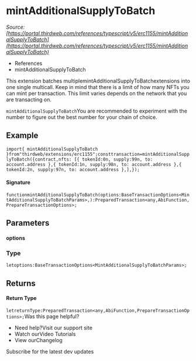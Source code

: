 # mintAdditionalSupplyToBatch

*Source: [https://portal.thirdweb.com/references/typescript/v5/erc1155/mintAdditionalSupplyToBatch](https://portal.thirdweb.com/references/typescript/v5/erc1155/mintAdditionalSupplyToBatch)*

* References
* mintAdditionalSupplyToBatch

This extension batches multiplemintAdditionalSupplyToBatchextensions into one single multicall.
Keep in mind that there is a limit of how many NFTs you can mint per transaction.
This limit varies depends on the network that you are transacting on.

`mintAdditionalSupplyToBatch`You are recommended to experiment with the number to figure out the best number for your chain of choice.

## Example

`import{ mintAdditionalSupplyToBatch }from"thirdweb/extensions/erc1155";consttransaction=mintAdditionalSupplyToBatch({contract,nfts: [{ tokenId:0n, supply:99n, to: account.address },{ tokenId:1n, supply:98n, to: account.address },{ tokenId:2n, supply:97n, to: account.address },],});`
#### Signature

`functionmintAdditionalSupplyToBatch(options:BaseTransactionOptions<MintAdditionalSupplyToBatchParams>,):PreparedTransaction<any,AbiFunction,PrepareTransactionOptions>;`
## Parameters

#### options

### Type

`letoptions:BaseTransactionOptions<MintAdditionalSupplyToBatchParams>;`
## Returns

#### Return Type

`letreturnType:PreparedTransaction<any,AbiFunction,PrepareTransactionOptions>;`Was this page helpful?

* Need help?Visit our support site
* Watch ourVideo Tutorials
* View ourChangelog

Subscribe for the latest dev updates

